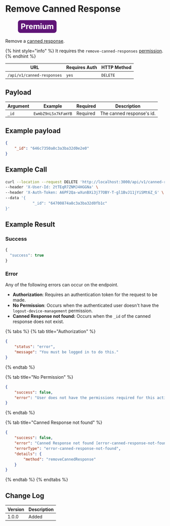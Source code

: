 # Remove Canned Response

<figure><img src="../../../../../../.gitbook/assets/Premium.svg" alt=""><figcaption></figcaption></figure>

Remove a [canned response](https://docs.rocket.chat/use-rocket.chat/omnichannel/canned-responses).

{% hint style="info" %}
It requires the `remove-canned-responses`  [permission](https://docs.rocket.chat/use-rocket.chat/workspace-administration/permissions).
{% endhint %}

| URL                        | Requires Auth | HTTP Method |
| -------------------------- | ------------- | ----------- |
| `/api/v1/canned-responses` | `yes`         | `DELETE`    |

## Payload

| Argument | Example             | Required | Description               |
| -------- | ------------------- | -------- | ------------------------- |
| `_id`    | `EwmbZ9nLSx7kFamYB` | Required | The canned response's id. |

## Example payload

```json
{
    "_id": "646c7350a8c3a3ba32d0e2e0"
}

```

## Example Call

```bash
curl --location --request DELETE 'http://localhost:3000/api/v1/canned-responses' \
--header 'X-User-Id: 2tTEqR7ZNMJ4HGGNa' \
--header 'X-Auth-Token: A6PF2Qa-wXunBXi3j77OBY-T-gl1BvJ11jYiSMt6Z_G' \
--data '{
            "_id": "64700874a8c3a3ba32d0fb1c"
}'
```

## Example Result

### Success

```javascript
{
  "success": true
}
```

### Error

Any of the following errors can occur on the endpoint.

* **Authorization**: Requires an authentication token for the request to be made.
* **No Permission**: Occurs when the authenticated user doesn't have the  `logout-device-management` permission.
* **Canned Response not found:**  Occurs when the `_id` of the canned response does not exist.

{% tabs %}
{% tab title="Authorization" %}
```json
{
    "status": "error",
    "message": "You must be logged in to do this."
}
```
{% endtab %}

{% tab title="No Permission" %}
```json
{
    "success": false,
    "error": "User does not have the permissions required for this action [error-unauthorized]"
}
```
{% endtab %}

{% tab title="Canned Response not found" %}
```json
{
    "success": false,
    "error": "Canned Response not found [error-canned-response-not-found]",
    "errorType": "error-canned-response-not-found",
    "details": {
        "method": "removeCannedResponse"
    }
}
```
{% endtab %}
{% endtabs %}

## Change Log

| Version | Description |
| ------- | ----------- |
| 1.0.0   | Added       |
